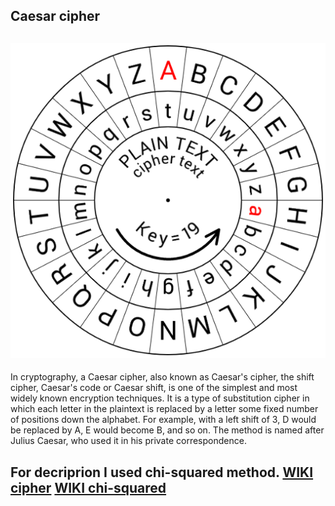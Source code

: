 ## Caesar cipher

![caesar](caesar.png) 
---
In cryptography, a Caesar cipher, also known as Caesar's cipher, the shift cipher, Caesar's code or Caesar shift, 
is one of the simplest and most widely known encryption techniques. It is a type of substitution cipher in which 
each letter in the plaintext is replaced by a letter some fixed number of positions down the alphabet. For example,
with a left shift of 3, D would be replaced by A, E would become B, and so on. The method is named after Julius Caesar,
who used it in his private correspondence.

For decriprion I used  chi-squared method.
[WIKI cipher](https://en.wikipedia.org/wiki/Caesar_cipher)
[WIKI chi-squared](https://en.wikipedia.org/wiki/Chi-squared_test)
---
